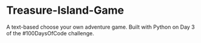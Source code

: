 # Treasure-Island-Game
A text-based choose your own adventure game. Built with Python on Day 3 of the #100DaysOfCode challenge.
